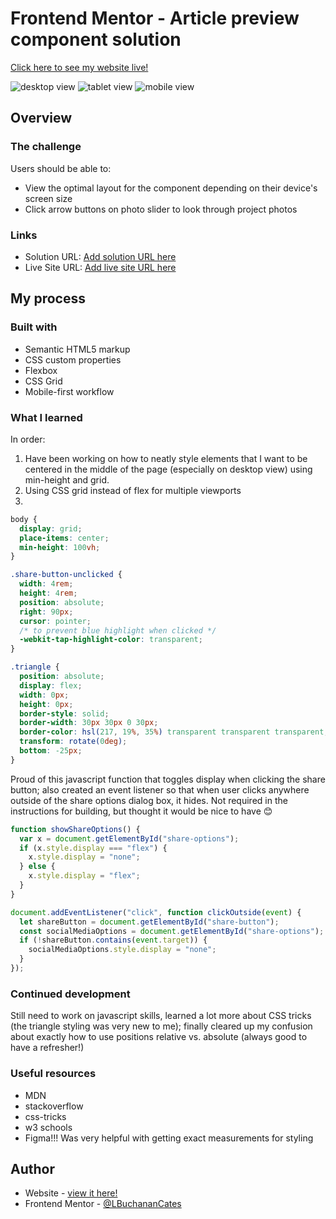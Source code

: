 # Frontend Mentor - Article preview component solution

[Click here to see my website live!](https://verdant-tanuki-988258.netlify.app)

![desktop view](<Screen Shot 2024-01-04 at 4.44.50 PM.png>)
![tablet view](<Screen Shot 2024-01-04 at 4.45.49 PM.png>)
![mobile view](<Screen Shot 2024-01-04 at 4.44.35 PM.png>)

## Overview

### The challenge

Users should be able to:

- View the optimal layout for the component depending on their device's screen size
- Click arrow buttons on photo slider to look through project photos

### Links

- Solution URL: [Add solution URL here](https://www.frontendmentor.io/solutions/responsive-profile-page-using-grid-Ry0Deogo_y)
- Live Site URL: [Add live site URL here](https://verdant-tanuki-988258.netlify.app)

## My process

### Built with

- Semantic HTML5 markup
- CSS custom properties
- Flexbox
- CSS Grid
- Mobile-first workflow

### What I learned

In order:

1. Have been working on how to neatly style elements that I want to be centered in the middle of the page (especially on desktop view) using min-height and grid.
2. Using CSS grid instead of flex for multiple viewports
3.

```css
body {
  display: grid;
  place-items: center;
  min-height: 100vh;
}

.share-button-unclicked {
  width: 4rem;
  height: 4rem;
  position: absolute;
  right: 90px;
  cursor: pointer;
  /* to prevent blue highlight when clicked */
  -webkit-tap-highlight-color: transparent;
}

.triangle {
  position: absolute;
  display: flex;
  width: 0px;
  height: 0px;
  border-style: solid;
  border-width: 30px 30px 0 30px;
  border-color: hsl(217, 19%, 35%) transparent transparent transparent;
  transform: rotate(0deg);
  bottom: -25px;
}
```

Proud of this javascript function that toggles display when clicking the share button; also created an event listener so that when user clicks anywhere outside of the share options dialog box, it hides. Not required in the instructions for building, but thought it would be nice to have 😊

```js
function showShareOptions() {
  var x = document.getElementById("share-options");
  if (x.style.display === "flex") {
    x.style.display = "none";
  } else {
    x.style.display = "flex";
  }
}

document.addEventListener("click", function clickOutside(event) {
  let shareButton = document.getElementById("share-button");
  const socialMediaOptions = document.getElementById("share-options");
  if (!shareButton.contains(event.target)) {
    socialMediaOptions.style.display = "none";
  }
});
```

### Continued development

Still need to work on javascript skills, learned a lot more about CSS tricks (the triangle styling was very new to me); finally cleared up my confusion about exactly how to use positions relative vs. absolute (always good to have a refresher!)

### Useful resources

- MDN
- stackoverflow
- css-tricks
- w3 schools
- Figma!!! Was very helpful with getting exact measurements for styling

## Author

- Website - [view it here!](https://whimsical-medovik-9c7c0a.netlify.app)
- Frontend Mentor - [@LBuchananCates](https://www.frontendmentor.io/profile/lbuchanancates)
